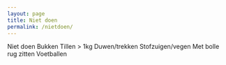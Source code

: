 ```yaml
---
layout: page
title: Niet doen
permalink: /nietdoen/
---
```


Niet doen
Bukken
Tillen > 1kg
Duwen/trekken
Stofzuigen/vegen
Met bolle rug zitten
Voetballen
